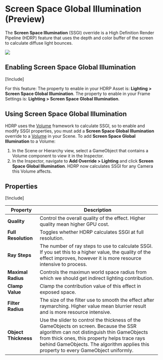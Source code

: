 # Screen Space Global Illumination (Preview)

The **Screen Space Illumination** (SSGI) override is a High Definition Render Pipeline (HDRP) feature that uses the depth and color buffer of the screen to calculate diffuse light bounces.

![](Images/HDRPFeatures-SSGI.png)

## Enabling Screen Space Global Illumination
[!include[](Snippets/Volume-Override-Enable.md)]

For this feature:
The property to enable in your HDRP Asset is: **Lighting > Screen Space Global Illumination**.
The property to enable in your Frame Settings is: **Lighting > Screen Space Global Illumination**.

## Using Screen Space Global Illumination

HDRP uses the [Volume](Volumes.md) framework to calculate SSGI, so to enable and modify SSGI properties, you must add a **Screen Space Global Illumination** override to a [Volume](Volumes.md) in your Scene. To add **Screen Space Global Illumination** to a Volume:

1. In the Scene or Hierarchy view, select a GameObject that contains a Volume component to view it in the Inspector.
2. In the Inspector, navigate to **Add Override > Lighting** and click **Screen Space Global Illumination**. 
   HDRP now calculates SSGI for any Camera this Volume affects.

## Properties

[!include[](Snippets/Volume-Override-Enable-Properties.md)]

| **Property**                  | **Description**                                              |
| ----------------------------- | ------------------------------------------------------------ |
| **Quality**                   | Control the overall quality of the effect. Higher quality mean higher GPU cost.|
| **Full Resolution**           | Toggles whether HDRP calculates SSGI at full resolution. |
| **Ray Steps**                 | The number of ray steps to use to calculate SSGI. If you set this to a higher value, the quality of the effect improves, however it is more resource intensive to process.  |
| **Maximal Radius**            | Controls the maximun world space radius from which we should get indirect lighting contribution. |
| **Clamp Value**               | Clamp the contribution value of this effect in exposed space. |
| **Filter Radius**             | The size of the filter use to smooth the effect after raymarching. Higher value mean blurrier result and is more resource intensive. |
| **Object Thickness**          | Use the slider to control the thickness of the GameObjects on screen. Because the SSR algorithm can not distinguish thin GameObjects from thick ones, this property helps trace rays behind GameObjects. The algorithm applies this property to every GameObject uniformly. |
